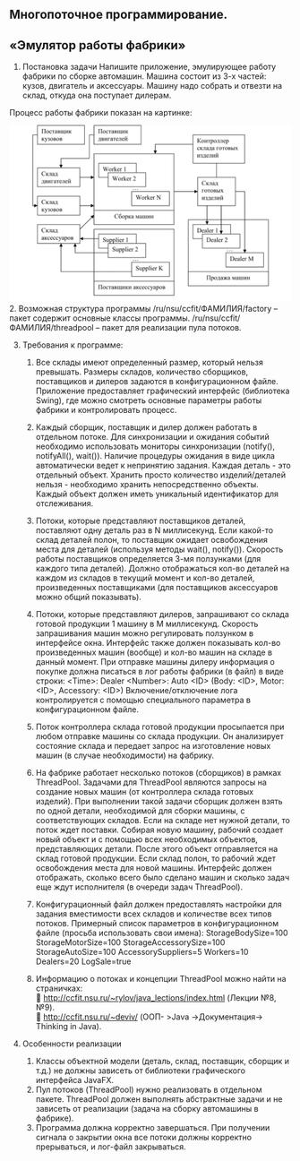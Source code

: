 ## Многопоточное программирование.  
## «Эмулятор работы фабрики»

1. Постановка задачи
   Напишите приложение, эмулирующее работу фабрики по сборке автомашин. Машина
   состоит из 3-х частей: кузов, двигатель и аксессуары. Машину надо собрать и отвезти на
   склад, откуда она поступает дилерам.
 
 Процесс работы фабрики показан на картинке:

 
![schema.png](src%2Fmain%2Fresources%2Fview_readme%2Fschema.png)
2. Возможная структура программы
   /ru/nsu/ccfit/ФАМИЛИЯ/factory – пакет содержит основные классы программы.
   /ru/nsu/ccfit/ФАМИЛИЯ/threadpool – пакет для реализации пула потоков.


3. Требования к программе:

   1. Все склады имеют определенный размер, который нельзя превышать. Размеры
     складов, количество сборщиков, поставщиков и дилеров задаются в
     конфигурационном файле. Приложение предоставляет графический интерфейс
     (библиотека Swing), где можно смотреть основные параметры работы фабрики и
     контролировать процесс.

   2. Каждый сборщик, поставщик и дилер должен работать в отдельном потоке. Для
      синхронизации и ожидания событий необходимо использовать мониторы
      синхронизации (notify(), notifyAll(), wait()). Наличие процедуры ожидания в виде
      цикла автоматически ведет к непринятию задания. Каждая деталь - это отдельный
      объект. Хранить просто количество изделий/деталей нельзя - необходимо хранить
      непосредственно объекты. Каждый объект должен иметь уникальный
      идентификатор для отслеживания.

   3. Потоки, которые представляют поставщиков деталей, поставляют одну деталь раз в
     N миллисекунд. Если какой-то склад деталей полон, то поставщик ожидает
     освобождения места для деталей (используя методы wait(), notify()). Скорость
     работы поставщиков определяется 3-мя ползунками (для каждого типа деталей).
     Должно отображаться кол-во деталей на каждом из складов в текущий момент и
     кол-во деталей, произведенных поставщиками (для поставщиков аксессуаров
     можно общий показывать).

   4. Потоки, которые представляют дилеров, запрашивают со склада готовой
      продукции 1 машину в M миллисекунд. Скорость запрашивания машин можно
      регулировать ползунком в интерфейсе окна. Интерфейс также должен показывать
      кол-во произведенных машин (вообще) и кол-во машин на складе в данный
      момент. При отправке машины дилеру информация о покупке должна писаться в
      лог работы фабрики (в файл) в виде строки:
      &lt;Time&gt;: Dealer &lt;Number&gt;: Auto &lt;ID&gt; (Body: &lt;ID&gt;, Motor: &lt;ID&gt;, Accessory: &lt;ID&gt;)
      Включение/отключение лога контролируется с помощью специального параметра в
      конфигурационном файле.

   5. Поток контроллера склада готовой продукции просыпается при любом отправке
      машины со склада продукции. Он анализирует состояние склада и передает запрос
      на изготовление новых машин (в случае необходимости) на фабрику.

   6. На фабрике работает несколько потоков (сборщиков) в рамках ThreadPool.
      Задачами для ThreadPool являются запросы на создание новых машин (от
      контроллера склада готовых изделий). При выполнении такой задачи сборщик
      должен взять по одной детали, необходимой для сборки машины, с
      соответствующих складов. Если на складе нет нужной детали, то поток ждет
      поставки. Собирая новую машину, рабочий создает новый объект и с помощью
      всех необходимых объектов, представляющих детали. После этого объект
      отправляется на склад готовой продукции. Если склад полон, то рабочий ждет
      освобождения места для новой машины. Интерфейс должен отображать, сколько
      всего было сделано машин и сколько задач еще ждут исполнителя (в очереди задач
      ThreadPool).

   7. Конфигурационный файл должен предоставлять настройки для задания
      вместимости всех складов и количестве всех типов потоков. Примерный список
      параметров в конфигурационном файле (просьба использовать свои имена):
      StorageBodySize=100
      StorageMotorSize=100
      StorageAccessorySize=100
      StorageAutoSize=100
      AccessorySuppliers=5
      Workers=10
      Dealers=20
      LogSale=true
   
   8. Информацию о потоках и концепции ThreadPool можно найти на страничках:  
       http://ccfit.nsu.ru/~rylov/java_lections/index.html (Лекции №8, №9).  
       http://ccfit.nsu.ru/~deviv/ (ООП- &gt;Java -&gt;Документация-&gt; Thinking in Java).


4. Особенности реализации
      1. Классы объектной модели (деталь, склад, поставщик, сборщик и т.д.) не должны
         зависеть от библиотеки графического интерфейса JavaFX.
      2. Пул потоков (ThreadPool) нужно реализовать в отдельном пакете. ThreadPool
         должен выполнять абстрактные задачи и не зависеть от реализации (задача на
         сборку автомашины в фабрике).
      3. Программа должна корректно завершаться. При получении сигнала о закрытии
         окна все потоки должны корректно прерываться, и лог-файл закрываться.